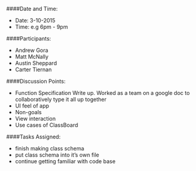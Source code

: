 ####Date and Time:

* Date: 3-10-2015
* Time: e.g 6pm - 9pm


####Participants:

* Andrew Gora
* Matt McNally
* Austin Sheppard
* Carter Tiernan

####Discussion Points:

* Function Specification Write up.  Worked as a team on a google doc to collaboratively type it all up together
* UI feel of app
* Non-goals
* View interaction
* Use cases of ClassBoard


####Tasks Assigned:
* finish making class schema
* put class schema into it’s own file
* continue getting familiar with code base
